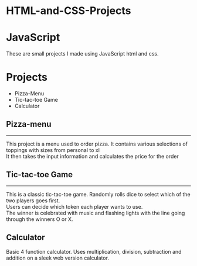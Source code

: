 # HTML-and-CSS-Projects

<h1>JavaScript</h1>
These are small projects I made using JavaScript html and css.

<h1>Projects</h1>
<ul>
<li>Pizza-Menu</li>
<li>Tic-tac-toe Game</li>
<li>Calculator</li>
</ul>

<h2>Pizza-menu</h2>
<hr>
<p>This project is a menu used to order pizza. It contains various selections of toppings with sizes from personal to xl <br>
It then takes the input information and calculates the price for the order</p>

<h2>Tic-tac-toe Game</h2>
<hr>
<p>This is a classic tic-tac-toe game. Randomly rolls dice to select which of the two players goes first.<br>
 Users can decide which token each player wants to use. <br>
 The winner is celebrated with music and flashing lights with the line going through the winners O or X.</p>

 <h2>Calculator</h2>
 <p>Basic 4 function calculator. Uses multiplication, division, subtraction and addition on a sleek web version calculator.</p>
